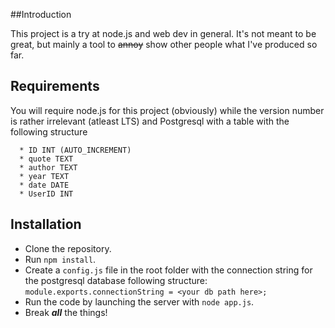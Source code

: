 ##Introduction

This project is a try at node.js and web dev in general. It's not meant to be great, but mainly a tool to ~~annoy~~ show other people what I've produced so far.

## Requirements
You will require node.js for this project (obviously) while the version number is rather irrelevant (atleast LTS) and Postgresql with a table with the following structure
```
  * ID INT (AUTO_INCREMENT)
  * quote TEXT
  * author TEXT
  * year TEXT
  * date DATE
  * UserID INT
```
## Installation

* Clone the repository.
* Run `npm install`.
* Create a `config.js` file in the root folder with the connection string for the postgresql database following structure: `module.exports.connectionString = <your db path here>;`
* Run the code by launching the server with `node app.js`.
* Break ***all*** the things!
